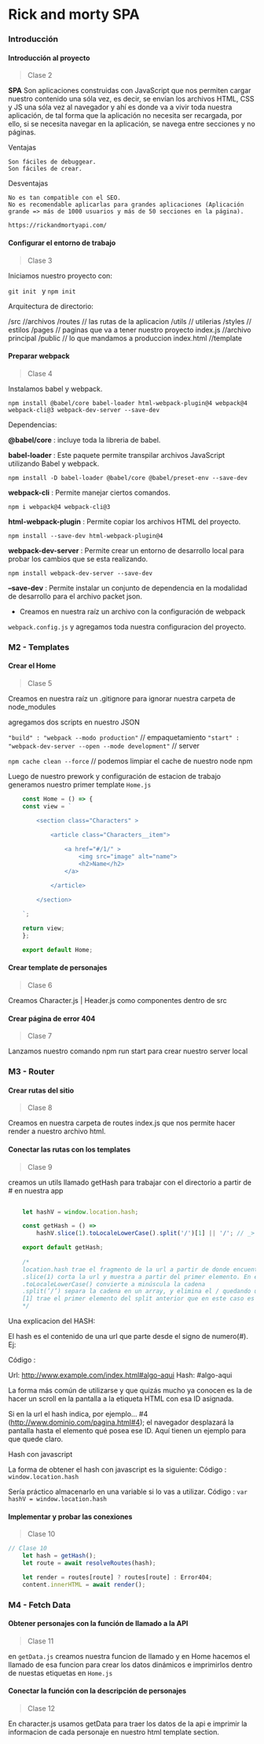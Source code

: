 # Rick and morty SPA

### Introducción

#### Introducción al proyecto

 >Clase 2

**SPA** Son aplicaciones construidas con JavaScript que nos permiten cargar nuestro contenido una sóla vez, es decir, se envían los archivos HTML, CSS y JS una sóla vez al navegador y ahí es donde va a vivir toda nuestra aplicación, de tal forma que la aplicación no necesita ser recargada, por ello, si se necesita navegar en la aplicación, se navega entre secciones y no páginas.

Ventajas

    Son fáciles de debuggear.
    Son fáciles de crear.

Desventajas

    No es tan compatible con el SEO.
    No es recomendable aplicarlas para grandes aplicaciones (Aplicación grande => más de 1000 usuarios y más de 50 secciones en la página).

`https://rickandmortyapi.com/`

#### Configurar el entorno de trabajo

 >Clase 3

Iniciamos nuestro proyecto con: 

`git init ` y `npm init`

Arquitectura de directorio: 

/src //archivos
	/routes // las rutas de la aplicacion
	/utils // utilerias
	/styles // estilos
	/pages // paginas que va a tener nuestro proyecto
	index.js //archivo principal
/public // lo que mandamos a produccion
	index.html //template

#### Preparar webpack

 >Clase 4

Instalamos babel y webpack.

`npm install @babel/core babel-loader html-webpack-plugin@4 webpack@4 webpack-cli@3 webpack-dev-server --save-dev`

Dependencias:

**@babel/core** : incluye toda la libreria de babel.

**babel-loader** : Este paquete permite transpilar archivos JavaScript utilizando Babel y webpack.

`npm install -D babel-loader @babel/core @babel/preset-env --save-dev`

**webpack-cli** : Permite manejar ciertos comandos.

`npm i webpack@4 webpack-cli@3`

**html-webpack-plugin** : Permite copiar los archivos HTML del proyecto.

`npm install --save-dev html-webpack-plugin@4`

**webpack-dev-server** : Permite crear un entorno de desarrollo local para probar los cambios que se esta realizando.

`npm install webpack-dev-server --save-dev`

**–save-dev** : Permite instalar un conjunto de dependencia en la modalidad de desarrollo para el archivo packet json.

- Creamos en nuestra raíz un archivo con la configuración de webpack

`webpack.config.js` y agregamos toda nuestra configuracion del proyecto.

### M2 - Templates

#### Crear el Home

 >Clase 5

Creamos en nuestra raíz un .gitignore para ignorar nuestra carpeta de node_modules

agregamos dos scripts en nuestro JSON

`"build" : "webpack --modo production"` // empaquetamiento
`"start" : "webpack-dev-server --open --mode development"` // server

`npm cache clean --force` // podemos limpiar el cache de nuestro node npm

Luego de nuestro prework y configuración de estacion de trabajo generamos nuestro primer template `Home.js`

``` js
	const Home = () => {
    const view = `
    
        <section class="Characters" >

            <article class="Characters__item"> 

                <a href="#/1/" > 
                    <img src="image" alt="name">
                    <h2>Name</h2>
                </a>

            </article>

        </section>
    
    `;

    return view;
	};

	export default Home;
```

#### Crear template de personajes

 >Clase 6

Creamos Character.js | Header.js como componentes dentro de src

#### Crear página de error 404

 >Clase 7

Lanzamos nuestro comando npm run start para crear nuestro server local

### M3 - Router

#### Crear rutas del sitio

 >Clase 8

Creamos en nuestra carpeta de routes index.js que nos permite hacer render a nuestro archivo html.

#### Conectar las rutas con los templates

 >Clase 9

creamos un utils llamado getHash para trabajar con el directorio a partir de # en nuestra app

``` js

    let hashV = window.location.hash;

    const getHash = () => 
        hashV.slice(1).toLocaleLowerCase().split('/')[1] || '/'; // _> obtenemos ['','1','']

    export default getHash;
    
    /* 
    location.hash trae el fragmento de la url a partir de donde encuentre un #. En este caso traería #/1/
    .slice(1) corta la url y muestra a partir del primer elemento. En este Caso el resultado es /1/
    .toLocaleLowerCase() convierte a minúscula la cadena
    .split(’/’) separa la cadena en un array, y elimina el / quedando un espacio vacio Ej [’’, ‘1’ ,’’]
    [1] trae el primer elemento del split anterior que en este caso es 1 (representa la id 1) 
    */

```

Una explicacion del HASH:

El hash es el contenido de una url que parte desde el signo de numero(#). Ej:

Código :

Url: http://www.example.com/index.html#algo-aqui
Hash: #algo-aqui

La forma más común de utilizarse y que quizás mucho ya conocen es la de hacer un scroll en la pantalla a la etiqueta HTML con esa ID asignada.

Si en la url el hash indica, por ejemplo… #4 (http://www.dominio.com/pagina.html#4); el navegador desplazará la pantalla hasta el elemento qué posea ese ID. Aquí tienen un ejemplo para que quede claro.

Hash con javascript

La forma de obtener el hash con javascript es la siguiente:
Código : `window.location.hash`

Sería práctico almacenarlo en una variable si lo vas a utilizar.
Código : `var hashV = window.location.hash`

#### Implementar y probar las conexiones

 >Clase 10

``` js 
// Clase 10
    let hash = getHash();
    let route = await resolveRoutes(hash);

    let render = routes[route] ? routes[route] : Error404;
    content.innerHTML = await render();
```

### M4 - Fetch Data

#### Obtener personajes con la función de llamado a la API

 >Clase 11

en `getData.js` creamos nuestra funcion de llamado y en Home hacemos el llamado de esa funcion para crear los datos dinámicos e imprimirlos dentro de nuestas etiquetas en `Home.js`

#### Conectar la función con la descripción de personajes

 >Clase 12

En character.js usamos getData para traer los datos de la api e imprimir la informacion de cada personaje en nuestro html template section.










